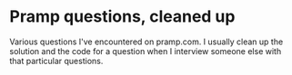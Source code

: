 # Pramp questions, cleaned up

Various questions I've encountered on pramp.com. I usually clean up the solution and the code for a question when I interview someone else with that particular questions.
